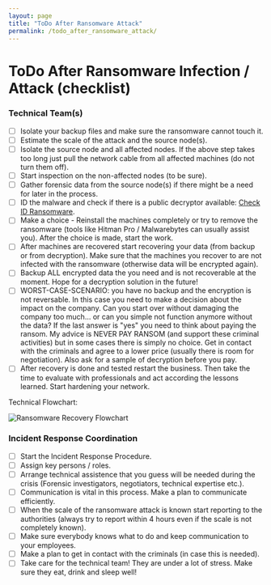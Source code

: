 ```yaml
---
layout: page
title: "ToDo After Ransomware Attack"
permalink: /todo_after_ransomware_attack/
---
```


# ToDo After Ransomware Infection / Attack (checklist)

### Technical Team(s)

- [ ]  Isolate your backup files and make sure the ransomware cannot touch it.
- [ ]  Estimate the scale of the attack and the source node(s).
- [ ]  Isolate the source node and all affected nodes. If the above step takes too long just pull the network cable from all affected machines (do not turn them off).
- [ ]  Start inspection on the non-affected nodes (to be sure).
- [ ]  Gather forensic data from the source node(s) if there might be a need for later in the process.
- [ ]  ID the malware and check if there is a public decryptor available: [Check ID Ransomware](https://id-ransomware.malwarehunterteam.com).
- [ ]  Make a choice - Reinstall the machines completely or try to remove the ransomware (tools like Hitman Pro / Malwarebytes can usually assist you). After the choice is made, start the work.
- [ ]  After machines are recovered start recovering your data (from backup or from decryption). Make sure that the machines you recover to are not infected with the ransomware (otherwise data will be encrypted again).
- [ ]  Backup ALL encrypted data the you need and is not recoverable at the moment. Hope for a decryption solution in the future!
- [ ]  WORST-CASE-SCENARIO: you have no backup and the encryption is not reversable. In this case you need to make a decision about the impact on the company. Can you start over without damaging the company too much... or can you simple not function anymore without the data? If the last answer is "yes" you need to think about paying the ransom. My advice is NEVER PAY RANSOM (and support these criminal activities) but in some cases there is simply no choice. Get in contact with the criminals and agree to a lower price (usually there is room for negotiation). Also ask for a sample of decryption before you pay.
- [ ]  After recovery is done and tested restart the business. Then take the time to evaluate with professionals and act according the lessons learned. Start hardening your network.

Technical Flowchart:

![Ransomware Recovery Flowchart](https://jarnobaselier.nl/files/images/Ransomware-Recovery.jpg)

### Incident Response Coordination

- [ ]  Start the Incident Response Procedure.
- [ ]  Assign key persons / roles.
- [ ]  Arrange technical assistence that you guess will be needed during the crisis (Forensic investigators, negotiators, technical expertise etc.).
- [ ]  Communication is vital in this process. Make a plan to communicate efficiently.
- [ ]  When the scale of the ransomware attack is known start reporting to the authorities (always try to report within 4 hours even if the scale is not completely known).
- [ ]  Make sure everybody knows what to do and keep communication to your employees.
- [ ]  Make a plan to get in contact with the criminals (in case this is needed).
- [ ]  Take care for the technical team! They are under a lot of stress. Make sure they eat, drink and sleep well!
